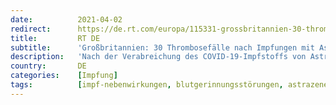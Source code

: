 ```yaml
---
date:          2021-04-02
redirect:      https://de.rt.com/europa/115331-grossbritannien-30-thrombosefaelle-nach-impfung-astrazeneca/
title:         RT DE
subtitle:      'Großbritannien: 30 Thrombosefälle nach Impfungen mit AstraZeneca'
description:   'Nach der Verabreichung des COVID-19-Impfstoffs von AstraZeneca wurden in Großbritannien 30 Fälle seltener Blutgerinnsel festgestellt, so die britische Arzneimittelbehörde. Dies sind 25 mehr als zuvor gemeldet. Dennoch pocht die Behörde auf die Vorteile der Impfung.'
country:       DE
categories:    [Impfung]
tags:          [impf-nebenwirkungen, blutgerinnungsstörungen, astrazeneca]
---
```

